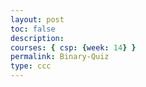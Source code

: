 ```yaml
---
layout: post
toc: false
description:
courses: { csp: {week: 14} }
permalink: Binary-Quiz
type: ccc
---
```


<html>
    <title>Quiz</title>
    <link rel="stylesheet" href="styles.css">
    <script src="quiz.js"></script>

<body>
    <h2 id="quiz_status"></h2>
    <div id="quiz"></div>
</body>

</html>